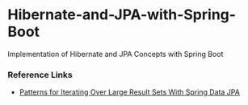 # Hibernate-and-JPA-with-Spring-Boot
 Implementation of Hibernate and JPA Concepts with Spring Boot

 ### Reference Links
 - [Patterns for Iterating Over Large Result Sets With Spring Data JPA](https://www.baeldung.com/spring-data-jpa-iterate-large-result-sets)

